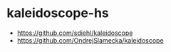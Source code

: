 # kaleidoscope-hs

* https://github.com/sdiehl/kaleidoscope
* https://github.com/OndrejSlamecka/kaleidoscope
